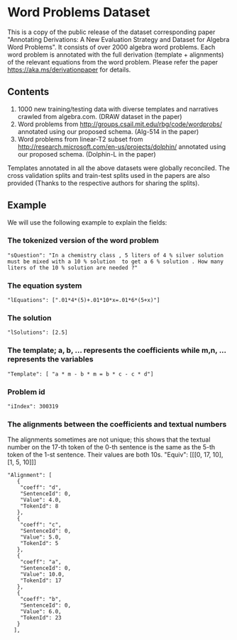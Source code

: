 # Word Problems Dataset

This is a copy of the public release of the dataset corresponding paper "Annotating Derivations: 
A New Evaluation Strategy and Dataset for Algebra Word Problems". It consists of over 2000 algebra
word problems. Each word problem is annotated with the full derivation (template + alignments) of
the relevant equations from the word problem. Please refer the paper https://aka.ms/derivationpaper
for details.

## Contents
1. 1000 new training/testing data with diverse templates and narratives crawled from algebra.com. 
   (DRAW dataset in the paper) 
2. Word problems from http://groups.csail.mit.edu/rbg/code/wordprobs/ annotated using our proposed
   schema. (Alg-514 in the paper)
3. Word problems from linear-T2 subset from http://research.microsoft.com/en-us/projects/dolphin/ 
   annotated using our proposed schema. (Dolphin-L in the paper)

Templates annotated in all the above datasets were globally reconciled. The cross validation splits
and train-test splits used in the papers are also provided (Thanks to the respective authors for
sharing the splits).

## Example
We will use the following example to explain the fields:

### The tokenized version of the word problem
`"sQuestion": "In a chemistry class , 5 liters of 4 % silver solution must be mixed with a 10 % solution 
to get a 6 % solution . How many liters of the 10 % solution are needed ?"`
### The equation system
```
"lEquations": [".01*4*(5)+.01*10*x=.01*6*(5+x)"]
```
### The solution
```
"lSolutions": [2.5]
```
### The template; a, b, ... represents the coefficients while m,n, ... represents the variables
```
"Template": [ "a * m - b * m = b * c - c * d"]
```
### Problem id
```
"iIndex": 300319 
```
### The alignments between the coefficients and textual numbers
The alignments sometimes are not unique; this shows that the textual number on the 17-th token of the 0-th 
sentence is the same as the 5-th token of the 1-st sentence. Their values are both 10s. "Equiv": [[[0, 17, 10], [1, 5, 10]]]
```
"Alignment": [
   {
    "coeff": "d", 
    "SentenceId": 0, 
    "Value": 4.0, 
    "TokenId": 8
   }, 
   {
    "coeff": "c", 
    "SentenceId": 0, 
    "Value": 5.0, 
    "TokenId": 5
   }, 
   {
    "coeff": "a", 
    "SentenceId": 0, 
    "Value": 10.0, 
    "TokenId": 17
   }, 
   {
    "coeff": "b", 
    "SentenceId": 0, 
    "Value": 6.0, 
    "TokenId": 23
   }
  ], 
```

